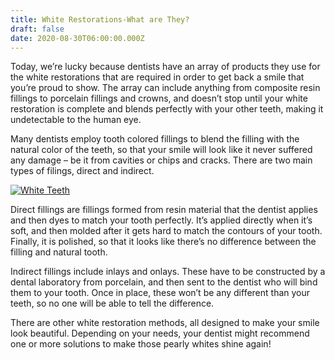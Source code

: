 ```yaml
---
title: White Restorations-What are They?
draft: false
date: 2020-08-30T06:00:00.000Z
---
```


Today, we’re lucky because dentists have an array of products they use for the white restorations that are required in order to get back a smile that you’re proud to show. The array can include anything from composite resin fillings to porcelain fillings and crowns, and doesn’t stop until your white restoration is complete and blends perfectly with your other teeth, making it undetectable to the human eye.

Many dentists employ tooth colored fillings to blend the filling with the natural color of the teeth, so that your smile will look like it never suffered any damage – be it from cavities or chips and cracks. There are two main types of filings, direct and indirect.

[![White Teeth](/images/whiteteeth.jpg)](/images/whiteteeth.jpg)

Direct fillings are fillings formed from resin material that the dentist applies and then dyes to match your tooth perfectly. It’s applied directly when it’s soft, and then molded after it gets hard to match the contours of your tooth.  Finally, it is polished, so that it looks like there’s no difference between the filling and natural tooth.

Indirect fillings include inlays and onlays. These have to be constructed by a dental laboratory from porcelain, and then sent to the dentist who will bind them to your tooth. Once in place, these won’t be any different than your teeth, so no one will be able to tell the difference.

There are other white restoration methods, all designed to make your smile look beautiful. Depending on your needs, your dentist might recommend one or more solutions to make those pearly whites shine again!
